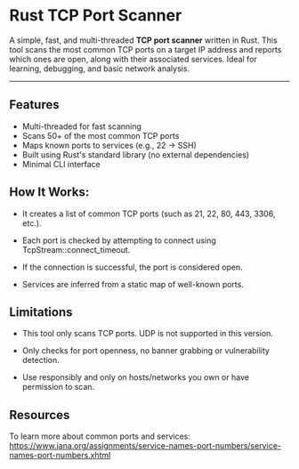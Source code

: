 #  Rust TCP Port Scanner

A simple, fast, and multi-threaded **TCP port scanner** written in Rust. This tool scans the most common TCP ports on a target IP address and reports which ones are open, along with their associated services. Ideal for learning, debugging, and basic network analysis.

---

## Features

- Multi-threaded for fast scanning
- Scans 50+ of the most common TCP ports
- Maps known ports to services (e.g., 22 → SSH)
- Built using Rust's standard library (no external dependencies)
- Minimal CLI interface

## How It Works:
- It creates a list of common TCP ports (such as 21, 22, 80, 443, 3306, etc.).

- Each port is checked by attempting to connect using TcpStream::connect_timeout.

- If the connection is successful, the port is considered open.

- Services are inferred from a static map of well-known ports.

## Limitations
- This tool only scans TCP ports. UDP is not supported in this version.

- Only checks for port openness, no banner grabbing or vulnerability detection.

- Use responsibly and only on hosts/networks you own or have permission to scan.

## Resources
To learn more about common ports and services: https://www.iana.org/assignments/service-names-port-numbers/service-names-port-numbers.xhtml
